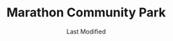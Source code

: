 ---
layout: location-page
date: Last Modified
description: "Local COVID-19 testing is available at Marathon Community Park in Marathon, Florida, USA."
permalink: "locations/florida/marathon/marathon-community-park/"
tags:
  - locations
  - florida
title: Marathon Community Park
uniqueName: marathon-community-park
state: Florida
stateAbbr: FL
hood: "Marathon"
address: "200 City Marina"
city: "Marathon"
zip: ""
zipsNearby: "" 
mapUrl: "http://maps.apple.com/?q=Marathon+Community+Park&address=200+City+Marina,Marathon,Florida,"
locationType: Drive-thru
phone: "305-252-4820"
website: "undefined"
onlineBooking: undefined
closed: undefined
closedUpdate: May 25th, 2020
notes: "Local residents only. By appointment only. For individuals with symptoms."
days: Contact for hours of operation.
ctaMessage: Call 305-252-4820
ctaUrl: "tel:305-252-4820"
---